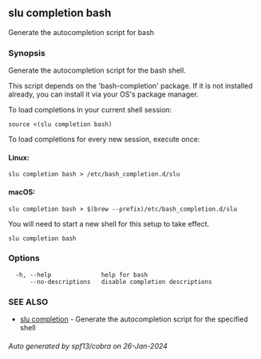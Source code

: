 ## slu completion bash

Generate the autocompletion script for bash

### Synopsis

Generate the autocompletion script for the bash shell.

This script depends on the 'bash-completion' package.
If it is not installed already, you can install it via your OS's package manager.

To load completions in your current shell session:

	source <(slu completion bash)

To load completions for every new session, execute once:

#### Linux:

	slu completion bash > /etc/bash_completion.d/slu

#### macOS:

	slu completion bash > $(brew --prefix)/etc/bash_completion.d/slu

You will need to start a new shell for this setup to take effect.


```
slu completion bash
```

### Options

```
  -h, --help              help for bash
      --no-descriptions   disable completion descriptions
```

### SEE ALSO

* [slu completion](slu_completion.md)	 - Generate the autocompletion script for the specified shell

###### Auto generated by spf13/cobra on 26-Jan-2024
